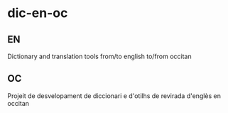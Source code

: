 # dic-en-oc
## EN 
Dictionary and translation tools from/to english to/from occitan

## OC
Projeit de desvelopament de diccionari e d'otilhs de revirada d'englès en occitan


